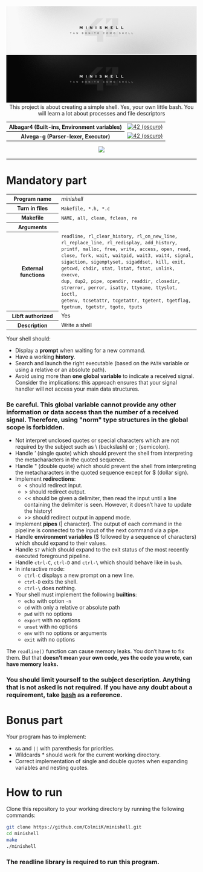 <div align="center">
    <img src="https://github.com/15Galan/42_project-readmes/blob/master/banners/cursus/projects/minishell-light.png?raw=true#gh-light-mode-only" alt="Banner (claro)" />
    <img src="https://github.com/15Galan/42_project-readmes/blob/master/banners/cursus/projects/minishell-dark.png?raw=true#gh-dark-mode-only" alt="Banner (oscuro)" />
    <br>
    This project is about creating a simple shell. Yes, your own little bash. You will learn a lot about processes and file descriptors
    <br>
	<table>
	<tr><th>Albagar4 (Built-ins, Environment variables)</th>
		<td><a href='https://profile.intra.42.fr/users/albagar4' target="_blank">
        <img alt='42 (oscuro)' src='https://img.shields.io/badge/Málaga-black?style=flat&logo=42&logoColor=white'/></td>
	</tr>
	<tr><th>Alvega-g (Parser-lexer, Executor)</th>
		<td><a href='https://profile.intra.42.fr/users/alvega-g' target="_blank">
        <img alt='42 (oscuro)' src='https://img.shields.io/badge/Málaga-black?style=flat&logo=42&logoColor=white'/><br></td>
	</tr>
	</table>    
    <img src="https://img.shields.io/badge/score- 101%20%2F%20100-success?color=%2312bab9&style=flat" />
    </a>

</div>

---

# Mandatory part

<table>
  <tr>
    <th>Program name</th>
    <td><em>minishell</em></td>
  </tr>
  <tr>
    <th>Turn in files</th>
    <td><code>Makefile, *.h, *.c</code></td>
  </tr>
  <tr>
    <th>Makefile</th>
    <td><code>NAME, all, clean, fclean, re</code></td>
  </tr>
  <tr>
	<th>Arguments</th>
  </tr>
  <tr>
    <th>External functions</th>
    <td><code>readline, rl_clear_history, rl_on_new_line,
rl_replace_line, rl_redisplay, add_history,
printf, malloc, free, write, access, open, read,
close, fork, wait, waitpid, wait3, wait4, signal,
sigaction, sigemptyset, sigaddset, kill, exit,
getcwd, chdir, stat, lstat, fstat, unlink, execve,
dup, dup2, pipe, opendir, readdir, closedir,
strerror, perror, isatty, ttyname, ttyslot, ioctl,
getenv, tcsetattr, tcgetattr, tgetent, tgetflag,
tgetnum, tgetstr, tgoto, tputs</code></td>
  </tr>
  <tr>
	<th>Libft authorized</th>
	<td>Yes</td>
  </tr>
  <tr>
    <th>Description</th>
    <td>Write a shell</td>
  </tr>
</table>

Your shell should:
- Display a __prompt__ when waiting for a new command.
- Have a working __history__.
- Search and launch the right executable (based on the ``PATH`` variable or using a
relative or an absolute path).
- Avoid using more than __one global variable__ to indicate a received signal. Consider
the implications: this approach ensures that your signal handler will not access your
main data structures.

### Be careful. This global variable cannot provide any other information or data access than the number of a received signal. Therefore, using "norm" type structures in the global scope is forbidden.

- Not interpret unclosed quotes or special characters which are not required by the
subject such as \ (backslash) or ; (semicolon).
- Handle ’ (single quote) which should prevent the shell from interpreting the metacharacters in the quoted sequence.
- Handle " (double quote) which should prevent the shell from interpreting the metacharacters in the quoted sequence except for $ (dollar sign).
- Implement __redirections__:
	- < should redirect input.
	- \> should redirect output.
	- << should be given a delimiter, then read the input until a line containing the
delimiter is seen. However, it doesn’t have to update the history!
	- \>> should redirect output in append mode.
- Implement __pipes__ (| character). The output of each command in the pipeline is
connected to the input of the next command via a pipe.
- Handle __environment variables__ ($ followed by a sequence of characters) which
should expand to their values.
- Handle ``$?`` which should expand to the exit status of the most recently executed
foreground pipeline.
- Handle ``ctrl-C``, ``ctrl-D`` and ``ctrl-\`` which should behave like in ``bash``.
- In interactive mode:
	- ``ctrl-C`` displays a new prompt on a new line.
	- ``ctrl-D`` exits the shell.
	- ``ctrl-\`` does nothing.
- Your shell must implement the following __builtins__:
	- ``echo`` with option ``-n``
	- ``cd`` with only a relative or absolute path
	- ``pwd`` with no options
	- ``export`` with no options
	- ``unset`` with no options
	- ``env`` with no options or arguments
	- ``exit`` with no options

The ``readline()`` function can cause memory leaks. You don’t have to fix them. But that __doesn’t mean your own code, yes the code you wrote, can have memory leaks.__

### You should limit yourself to the subject description. Anything that is not asked is not required. If you have any doubt about a requirement, take [bash](https://www.gnu.org/savannah-checkouts/gnu/bash/manual/) as a reference.

# Bonus part

Your program has to implement:
- ``&&`` and ``||`` with parenthesis for priorities.
- Wildcards * should work for the current working directory.
- Correct implementation of single and double quotes when expanding variables and nesting quotes.

# How to run

Clone this repository to your working directory by running the following commands:

```bash
git clone https://github.com/ColmiiK/minishell.git
cd minishell
make
./minishell
```

### The readline library is required to run this program.